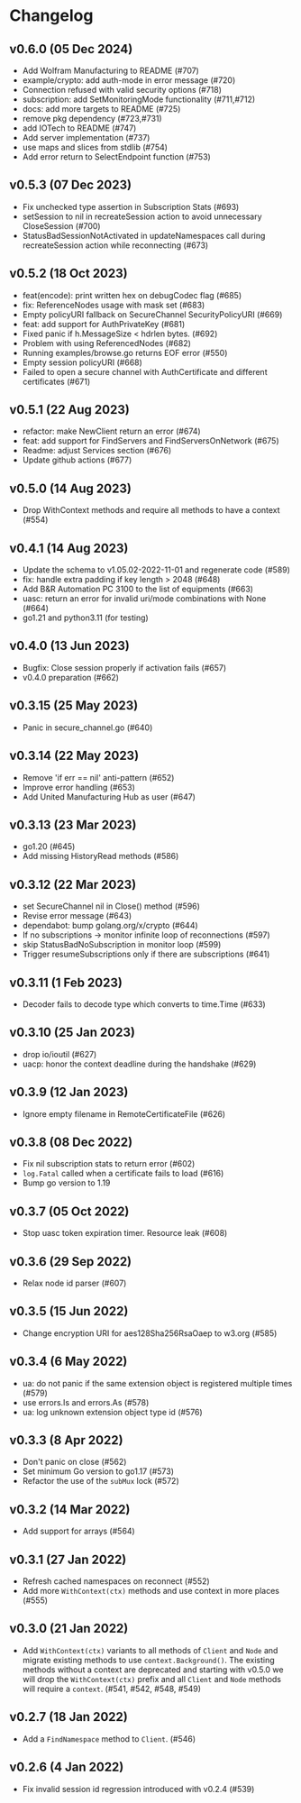 # Changelog

## v0.6.0 (05 Dec 2024)

* Add Wolfram Manufacturing to README (#707)
* example/crypto: add auth-mode in error message (#720)
* Connection refused with valid security options (#718)
* subscription: add SetMonitoringMode functionality (#711,#712)
* docs: add more targets to README (#725)
* remove pkg dependency (#723,#731)
* add IOTech to README (#747)
* Add server implementation (#737)
* use maps and slices from stdlib (#754)
* Add error return to SelectEndpoint function (#753)

## v0.5.3 (07 Dec 2023)

* Fix unchecked type assertion in Subscription Stats (#693)
* setSession to nil in recreateSession action to avoid unnecessary CloseSession (#700)
* StatusBadSessionNotActivated in updateNamespaces call during recreateSession action while reconnecting (#673)

## v0.5.2 (18 Oct 2023)

* feat(encode): print written hex on debugCodec flag (#685)
* fix: ReferenceNodes usage with mask set (#683)
* Empty policyURI fallback on SecureChannel SecurityPolicyURI (#669)
* feat: add support for AuthPrivateKey (#681)
* Fixed panic if h.MessageSize < hdrlen bytes. (#692)
* Problem with using ReferencedNodes (#682)
* Running examples/browse.go returns EOF error (#550)
* Empty session policyURI (#668)
* Failed to open a secure channel with AuthCertificate and different certificates (#671)

## v0.5.1 (22 Aug 2023)

* refactor: make NewClient return an error (#674)
* feat: add support for FindServers and FindServersOnNetwork (#675)
* Readme: adjust Services section (#676)
* Update github actions (#677)

## v0.5.0 (14 Aug 2023)

* Drop WithContext methods and require all methods to have a context (#554)

## v0.4.1 (14 Aug 2023)

* Update the schema to v1.05.02-2022-11-01 and regenerate code (#589)
* fix: handle extra padding if key length > 2048 (#648)
* Add B&R Automation PC 3100 to the list of equipments (#663)
* uasc: return an error for invalid uri/mode combinations with None (#664)
* go1.21 and python3.11 (for testing)

## v0.4.0 (13 Jun 2023)

* Bugfix: Close session properly if activation fails (#657)
* v0.4.0 preparation (#662)

## v0.3.15 (25 May 2023)

* Panic in secure_channel.go (#640)

## v0.3.14 (22 May 2023)

* Remove 'if err == nil' anti-pattern (#652)
* Improve error handling (#653)
* Add United Manufacturing Hub as user (#647)

## v0.3.13 (23 Mar 2023)

* go1.20 (#645)
* Add missing HistoryRead methods (#586)

## v0.3.12 (22 Mar 2023)

* set SecureChannel nil in Close() method (#596)
* Revise error message (#643)
* dependabot: bump golang.org/x/crypto (#644)
* If no subscriptions -> monitor infinite loop of reconnections (#597)
* skip StatusBadNoSubscription in monitor loop (#599)
* Trigger resumeSubscriptions only if there are subscriptions (#641)

## v0.3.11 (1 Feb 2023)

* Decoder fails to decode type which converts to time.Time (#633)

## v0.3.10 (25 Jan 2023)

* drop io/ioutil (#627)
* uacp: honor the context deadline during the handshake (#629)

## v0.3.9 (12 Jan 2023)

* Ignore empty filename in RemoteCertificateFile (#626)

## v0.3.8 (08 Dec 2022)

* Fix nil subscription stats to return error (#602)
* `log.Fatal` called when a certificate fails to load (#616)
* Bump go version to 1.19

## v0.3.7 (05 Oct 2022)

* Stop uasc token expiration timer. Resource leak (#608)

## v0.3.6 (29 Sep 2022)

* Relax node id parser (#607)

## v0.3.5 (15 Jun 2022)

* Change encryption URI for aes128Sha256RsaOaep to w3.org (#585)

## v0.3.4 (6 May 2022)

* ua: do not panic if the same extension object is registered multiple times (#579)
* use errors.Is and errors.As (#578)
* ua: log unknown extension object type id (#576)

## v0.3.3 (8 Apr 2022)

* Don't panic on close (#562)
* Set minimum Go version to go1.17 (#573)
* Refactor the use of the `subMux` lock (#572)

## v0.3.2 (14 Mar 2022)

* Add support for arrays (#564)

## v0.3.1 (27 Jan 2022)

* Refresh cached namespaces on reconnect (#552)
* Add more `WithContext(ctx)` methods and use context in more places (#555)

## v0.3.0 (21 Jan 2022)

* Add `WithContext(ctx)` variants to all methods of `Client` and `Node` and migrate existing methods
  to use `context.Background()`. The existing methods without a context are deprecated and starting
  with v0.5.0 we will drop the `WithContext(ctx)` prefix and all `Client` and `Node` methods will
  require a `context`. (#541, #542, #548, #549)

## v0.2.7 (18 Jan 2022)

* Add a `FindNamespace` method to `Client`. (#546)

## v0.2.6 (4 Jan 2022)

* Fix invalid session id regression introduced with v0.2.4 (#539)
